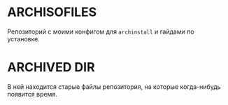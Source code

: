 
# ARCHISOFILES

Репозиторий с моими конфигом для `archinstall` и гайдами по установке.

# ARCHIVED DIR

В ней находится старые файлы репозитория, на которые когда-нибудь появится время.
